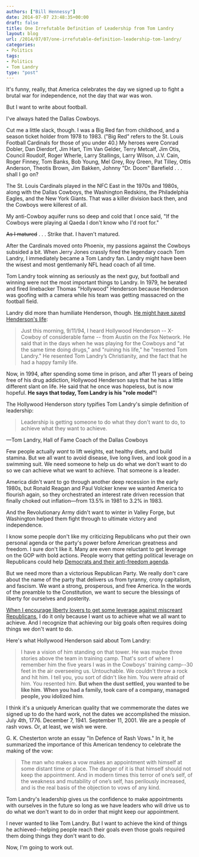 ```yaml
---
authors: ["Bill Hennessy"]
date: 2014-07-07 23:48:35+00:00
draft: false
title: One Irrefutable Definition of Leadership from Tom Landry
layout: blog
url: /2014/07/07/one-irrefutable-definition-leadership-tom-landry/
categories:
- Politics
tags:
- Politics
- Tom Landry
type: "post"
---
```


It's funny, really, that America celebrates the day we signed up to fight a brutal war for independence, not the day that war was won.

But I want to write about football.

I've always hated the Dallas Cowboys.

Cut me a little slack, though. I was a Big Red fan from childhood, and a season ticket holder from 1978 to 1983. ("Big Red" refers to the St. Louis Football Cardinals for those of you under 40.) My heroes were Conrad Dobler, Dan Dierdorf, Jim Hart, Tim Van Gelder, Terry Metcalf, Jim Otis, Council Roudolf, Roger Wherle, Larry Stallings, Larry Wilson, J.V. Cain, Roger Finney, Tom Banks, Bob Young, Mel Grey, Roy Green, Pat Tilley, Ottis Anderson, Theotis Brown, Jim Bakken, Johnny "Dr. Doom" Barefield . . . shall I go on?

The St. Louis Cardinals played in the NFC East in the 1970s and 1980s, along with the Dallas Cowboys, the Washington Redskins, the Philadelphia Eagles, and the New York Giants. That was a killer division back then, and the Cowboys were killerest of all.

My anti-Cowboy aquifer runs so deep and cold that I once said, "If the Cowboys were playing al Qaeda I don't know who I'd root for."

<del>As I matured</del> . . . Strike that. I haven't matured.

After the Cardinals moved onto Phoenix, my passions against the Cowboys subsided a bit. When Jerry Jones crassly fired the legendary coach Tom Landry, I immediately became a Tom Landry fan. Landry might have been the wisest and most gentlemanly NFL head coach of all time.

Tom Landry took winning as seriously as the next guy, but football and winning were not the most important things to Landry. In 1979, he berated and fired linebacker Thomas "Hollywood" Henderson because Henderson was goofing with a camera while his team was getting massacred on the football field.

Landry did more than humiliate Henderson, though. [He might have saved Henderson's life](https://www.ministryserver.com/rwsr/ltei4.htm):



> Just this morning, 9/11/94, I heard Hollywood Henderson -- X-Cowboy of considerable fame -- from Austin on the Fox Network. He said that in the days when he was playing for the Cowboys and "at the same time doing drugs," and "ruining his life," he "resented Tom Landry." He resented Tom Landry’s Christianity, and the fact that he had a happy family life.

Now, in 1994, after spending some time in prison, and after 11 years of being free of his drug addiction, Hollywood Henderson says that he has a little different slant on life. He said that he once was hopeless, but is now hopeful. **He says that today, Tom Landry is his "role model"**!



The Hollywood Henderson story typifies Tom Landry's simple definition of leadership:



> Leadership is getting someone to do what they don't want to do, to achieve what they want to achieve.

—Tom Landry, Hall of Fame Coach of the Dallas Cowboys



Few people actually _want_ to lift weights, eat healthy diets, and build stamina. But we all want to avoid disease, live long lives, and look good in a swimming suit. We need someone to help us do what we don't want to do so we can achieve what we want to achieve. That someone is a leader.

America didn't want to go through another deep recession in the early 1980s, but Ronald Reagan and Paul Volcker knew we wanted America to flourish again, so they orchestrated an interest rate driven recession that finally choked out inflation—from 13.5% in 1981 to 3.2% in 1983.

And the Revolutionary Army didn't want to winter in Valley Forge, but Washington helped them fight through to ultimate victory and independence.

I know some people don't like my criticizing Republicans who put their own personal agenda or the party's power before American greatness and freedom. I sure don't like it. Many are even more reluctant to get leverage on the GOP with bold actions. People worry that getting political leverage on Republicans could help [Democrats and their anti-freedom agenda](https://hennessysview.com/2014/07/05/awesome-video-us-army-sergeant-tells-iraqi-police-way/).

But we need more than a victorious Republican Party. We really don't care about the name of the party that delivers us from tyranny, crony capitalism, and fascism. We want a strong, prosperous, and free America. In the words of the preamble to the Constitution, we want to secure the blessings of liberty for ourselves and posterity.

[When I encourage liberty lovers to get some leverage against miscreant Republicans](https://hennessysview.com/2014/06/24/new-political-dichotomy/), I do it only because I want us to achieve what we all want to achieve. And I recognize that achieving our big goals often requires doing things we don't want to do.

Here's what Hollywood Henderson said about Tom Landry:






> I have a vision of him standing on that tower. He was maybe three stories above the team in training camp. That's sort of where I remember him the five years I was in the Cowboys' training camp--30 feet in the air overseeing us. Untouchable. We couldn't throw a rock and hit him. I tell you, you sort of didn't like him. You were afraid of him. You resented him. **But when the dust settled, you wanted to be like him**. **When you had a family, took care of a company, managed people, you idolized him**.








I think it's a uniquely American quality that we commemorate the dates we signed up to do the hard work, not the dates we accomplished the mission. July 4th, 1776. December 7, 1941. September 11, 2001. We are a people of rash vows. Or, at least, we wish we were.

G. K. Chesterton wrote an essay "In Defence of Rash Vows." In it, he summarized the importance of this American tendency to celebrate the making of the vow:



> The man who makes a vow makes an appointment with himself at some distant time or place. The danger of it is that himself should not keep the appointment. And in modern times this terror of one’s self, of the weakness and mutability of one’s self, has perilously increased, and is the real basis of the objection to vows of any kind. 



Tom Landry's leadership gives us the confidence to make appointments with ourselves in the future so long as we have leaders who will drive us to do what we don't want to do in order that might keep our appointment.

I never wanted to like Tom Landry. But I want to achieve the kind of things he achieved--helping people reach their goals even those goals required them doing things they don't want to do.

Now, I'm going to work out.
